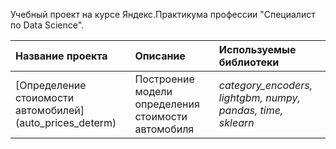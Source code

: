 Учебный проект на курсе Яндекс.Практикума профессии "Специалист по Data Science".

| Название проекта | Описание | Используемые библиотеки | 
| :---------------------- | :---------------------- | :---------------------- |
| [Определение стоиомости автомобилей] (auto_prices_determ) | Построение модели определения стоимости автомобиля| *category_encoders, lightgbm, numpy, pandas, time, sklearn* |
